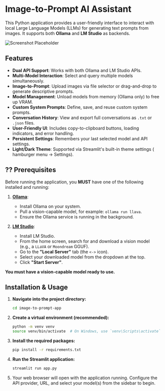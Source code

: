 # Image-to-Prompt AI Assistant

This Python application provides a user-friendly interface to interact with local Large Language Models (LLMs) for generating text prompts from images. It supports both **Ollama** and **LM Studio** as backends.

![Screenshot Placeholder](https://via.placeholder.com/800x450.png?text=App+Screenshot+Here)

## Features

- **Dual API Support**: Works with both Ollama and LM Studio APIs.
- **Multi-Model Interaction**: Select and query multiple models simultaneously.
- **Image-to-Prompt**: Upload images via file selector or drag-and-drop to generate descriptive prompts.
- **Model Management**: Unload models from memory (Ollama only) to free up VRAM.
- **Custom System Prompts**: Define, save, and reuse custom system prompts.
- **Conversation History**: View and export full conversations as `.txt` or `.json` files.
- **User-Friendly UI**: Includes copy-to-clipboard buttons, loading indicators, and error handling.
- **Persistent Settings**: Remembers your last selected model and API settings.
- **Light/Dark Theme**: Supported via Streamlit's built-in theme settings ( hamburger menu -> Settings).

## ?? Prerequisites

Before running the application, you **MUST** have one of the following installed and running:

1.  **[Ollama](https://ollama.com/)**:
    -   Install Ollama on your system.
    -   Pull a vision-capable model, for example: `ollama run llava`.
    -   Ensure the Ollama service is running in the background.

2.  **[LM Studio](https://lmstudio.ai/)**:
    -   Install LM Studio.
    -   From the home screen, search for and download a vision model (e.g., a `LLaVA` or `Moondream` GGUF).
    -   Go to the **"Local Server"** tab (the `<->` icon).
    -   Select your downloaded model from the dropdown at the top.
    -   Click **"Start Server"**.

**You must have a vision-capable model ready to use.**

## Installation & Usage

1.  **Navigate into the project directory:**
    ```bash
    cd image-to-prompt-app
    ```

2.  **Create a virtual environment (recommended):**
    ```bash
    python -m venv venv
    source venv/bin/activate  # On Windows, use `venv\Scripts\activate`
    ```

3.  **Install the required packages:**
    ```bash
    pip install -r requirements.txt
    ```

4.  **Run the Streamlit application:**
    ```bash
    streamlit run app.py
    ```

5.  Your web browser will open with the application running. Configure the API provider, URL, and select your model(s) from the sidebar to begin.
